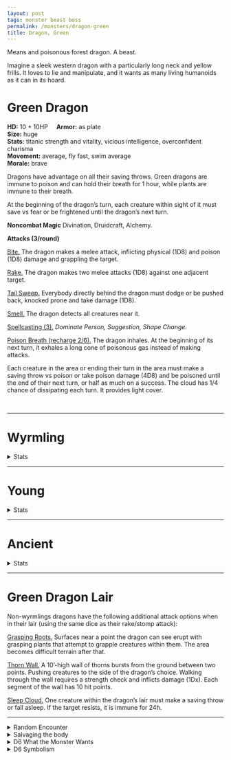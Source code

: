 ```yaml
---
layout: post
tags: monster beast boss
permalink: /monsters/dragon-green
title: Dragon, Green
---
```


Means and poisonous forest dragon. A beast.

Imagine a sleek western dragon with a particularly long neck and yellow frills. It loves to lie and manipulate, and it wants as many living humanoids as it can in its hoard.

# Green Dragon

**HD:** 10 + 10HP  &nbsp; &nbsp;  **Armor:** as plate <br>
**Size:** huge <br>
**Stats:** titanic strength and vitality, vicious intelligence, overconfident charisma<br>
**Movement:** average, fly fast, swim average <br>
**Morale:** brave <br>

Dragons have advantage on all their saving throws. Green dragons are immune to poison and can hold their breath for 1 hour, while plants are immune to their breath.

At the beginning of the dragon’s turn, each creature within sight of it must save vs fear or be frightened until the dragon’s next turn.

**Noncombat Magic**
Divination, Druidcraft, Alchemy.

**Attacks (3/round)**

<ins>Bite.</ins> The dragon makes a melee attack, inflicting physical (1D8) and poison (1D8) damage and grappling the target.

<ins>Rake.</ins> The dragon makes two melee attacks (1D8) against one adjacent target.

<ins>Tail Sweep.</ins> Everybody directly behind the dragon must dodge or be pushed back, knocked prone and take damage (1D8).

<ins>Smell.</ins> The dragon detects all creatures near it.

<ins>Spellcasting (3).</ins> *Dominate Person, Suggestion, Shape Change.*

<ins>Poison Breath (recharge 2/6).</ins> The dragon inhales. At the beginning of its next turn, it exhales a long cone of poisonous gas instead of making attacks.

Each creature in the area or ending their turn in the area must make a saving throw vs poison or take poison damage (4D8) and be poisoned until the end of their next turn, or half as much on a success. The cloud has 1/4 chance of dissipating each turn. It provides light cover.

<br>

---

# Wyrmling
<details markdown="1">
<summary>Stats</summary>
**HD:** 3 + 3HP  &nbsp; &nbsp;  **Armor:** as mail <br>
**Size:** medium <br>
**Stats:** strong and sly<br>
**Movement:** average, fly fast, swim average <br>
**Morale:** brave <br>

Dragons have advantage on all their saving throws. Green dragons are immune to poison and can hold their breath for 1 hour, while plants are immune to their breath.

**Attacks (3/round)**

<ins>Bite.</ins> The dragon makes a melee attack, inflicting physical (1D6) and poison (1D4) damage and grappling the target.

<ins>Rake.</ins> The dragon makes two melee attacks (1D6) against one adjacent target.

<ins>Smell.</ins> The dragon detects all creatures near it.

<ins>Poison Breath (recharge 2/6).</ins> The dragon inhales. At the beginning of its next turn, it exhales a small cone of poisonous gas instead of making attacks.

Each creature in the area or ending their turn in the area must make a saving throw vs poison or take poison damage (4D4) and be poisoned until the end of their next turn, or half as much on a success. The cloud has 1/4 chance of dissipating each turn. It provides light cover.
</details>

---

# Young
<details markdown="1">
<summary>Stats</summary>
**HD:** 6 + 6HP  &nbsp; &nbsp;  **Armor:** as plate <br>
**Size:** large <br>
**Stats:** strong, sly, sturdy and charismatic<br>
**Movement:** average, fly fast, swim average <br>
**Morale:** brave <br>

Dragons have advantage on all their saving throws. Green dragons are immune to poison and can hold their breath for 1 hour, while plants are immune to their breath.

**Attacks (3/round)**

<ins>Bite.</ins> The dragon makes a melee attack, inflicting physical (1D6) and poison (1D6) damage and grappling the target.

<ins>Rake.</ins> The dragon makes two melee attacks (1D6) against one adjacent target.

<ins>Tail Sweep.</ins> Everybody directly behind the dragon must dodge or be pushed back, knocked prone and take damage (1D6).

<ins>Smell.</ins> The dragon detects all creatures near it.

<ins>Spellcasting (3).</ins> *Dominate Person, Suggestion.*

<ins>Poison Breath (recharge 2/6).</ins> The dragon inhales. At the beginning of its next turn, it exhales a short cone of poisonous gas instead of making attacks.

Each creature in the area or ending their turn in the area must make a saving throw vs poison or take poison damage (4D6) and be poisoned until the end of their next turn, or half as much on a success. The cloud has 1/4 chance of dissipating each turn. It provides light cover.
</details>

 ---

# Ancient
<details markdown="1">
<summary>Stats</summary>
**HD:** 10 + 30HP  &nbsp; &nbsp;  **Armor:** as plate <br>
**Size:** gargantuan <br>
**Stats:** epic<br>
**Movement:** average, fly fast, swim average <br>
**Morale:** brave <br>

Dragons have advantage on all their saving throws. Green dragons are immune to poison and can hold their breath for 1 hour, while plants are immune to their breath.

At the beginning of the dragon’s turn, each creature within sight of it must save vs fear or be frightened until the dragon’s next turn.

The dragon’s wings spread poisonous gas as it moves, leaving a trail of gas. Each creature chasing the dragon or ending their turn close to it must make a saving throw vs poison or take poison damage (1D10) and be poisoned until the end of their next turn. The cloud has 1/4 chance of dissipating each turn. It provides light cover.

**Attacks (3/round)**

<ins>Bite.</ins> The dragon makes a melee attack, inflicting physical (1D10) and poison (1D10) damage and grappling the target.

<ins>Stomp.</ins> The dragon stomps two targets adjacent to each other. They take damage (1D10) if they fail to dodge. This attack does double damage to objects.

<ins>Tail Sweep.</ins> Everybody directly behind the dragon must dodge or be pushed back, knocked prone and take damage (1D10).

<ins>Swallow.</ins> The dragon throws one grappled target into the air and swallows it if it fails to dodge it. The swallowed creature is blinded, cant breath and takes poison damage (1D10) at the beginning of each of its turns.

<ins>Smell.</ins> The dragon detects all creatures near it.

<ins>Spellcasting (4).</ins> *Dominate Person, Plant Growth, Suggestion, Shape Change.*

<ins>Poison Breath (recharge 2/6).</ins> The dragon inhales. At the beginning of its next turn, it exhales a short cone of poisonous gas instead of making attacks.

Each creature in the area or ending their turn in the area must make a saving throw vs poison or take poison damage (4D10) and be poisoned until the end of their next turn, or half as much on a success. The cloud has 1/4 chance of dissipating each turn. It provides light cover.
</details>

 ---

# Green Dragon Lair

Non-wyrmlings dragons have the following additional attack options when in their lair (using the same dice as their rake/stomp attack):

<ins>Grasping Roots.</ins> Surfaces near a point the dragon can see erupt with grasping plants that attempt to grapple creatures within them. The area becomes difficult terrain after that.

<ins>Thorn Wall.</ins> A 10’-high wall of thorns bursts from the ground between two points. Pushing creatures to the side of the dragon’s choice. Walking through the wall requires a strength check and inflicts damage (1Dx). Each segment of the wall has 10 hit points.

<ins>Sleep Cloud.</ins> One creature within the dragon’s lair must make a saving throw or fall asleep. If the target resists, it is immune for 24h. 

 ---


<details markdown="1">
<summary>Random Encounter</summary>
1. **Monster:** 1 green dragon.
1. **Lair:** Thickets maze. <br>	&nbsp; OR <br>	**Omen:** Your nose hair curls from an acrid, toxic smell.
1. **Spoor:** Recently overgrown with thorns.
1. **Tracks:** Green mist, smells bitter.
1. **Trace:** Thorns everywhere.
1. **Trace:** No wildlife, only plants.
</details>

<details markdown="1">
<summary>Salvaging the body</summary>
The scales of any dragons are highly valuable and used in many legendary armors. The poison of a green dragon makes potent bombs and pesticide.

<span class="alchemy">**Green Dragon's Breath**. Poison. Save or die. Becomes gaseous upon contact with air. Does not affect plants.</span>

</details>

<details markdown="1">
<summary>D6 What the Monster Wants</summary>

1. New humanoid pets.
1. The demise of another dragon.
1. For a local noble to be punished on it's daughter's wedding.
1. The collapse of the local elven enclave.
1. Slaves.
1. It has discovered its pesticide breath's agro-industrial potential. It has a megafarm that pollutes the rest of the land.
</details>
<details markdown="1">
<summary>D6 Symbolism</summary>
In local cultures, it is a symbol of ...

1. Death
1. Forest
1. Witches
1. Politics
1. Sleep
1. Sacred 
</details>

